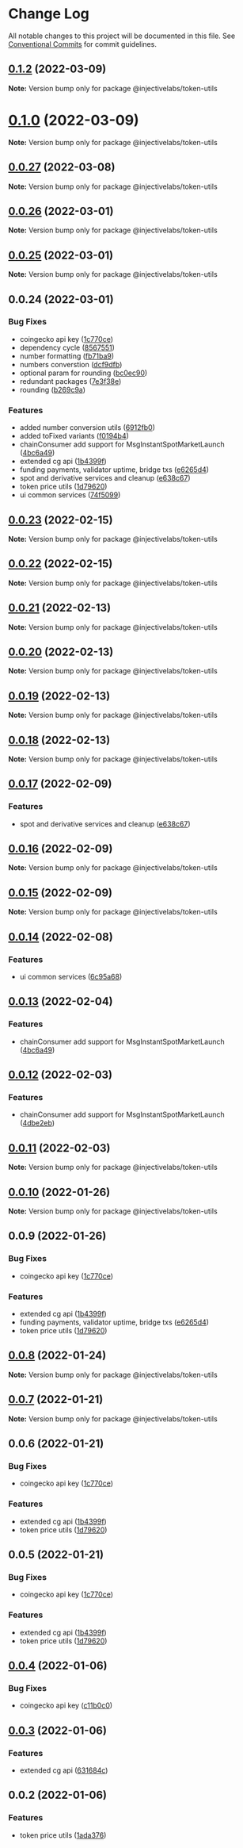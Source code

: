 # Change Log

All notable changes to this project will be documented in this file.
See [Conventional Commits](https://conventionalcommits.org) for commit guidelines.

## [0.1.2](https://github.com/InjectiveLabs/injective-ts/compare/@injectivelabs/token-utils@0.1.0...@injectivelabs/token-utils@0.1.2) (2022-03-09)

**Note:** Version bump only for package @injectivelabs/token-utils





# [0.1.0](https://github.com/InjectiveLabs/injective-ts/compare/@injectivelabs/token-utils@0.0.27...@injectivelabs/token-utils@0.1.0) (2022-03-09)

**Note:** Version bump only for package @injectivelabs/token-utils





## [0.0.27](https://github.com/InjectiveLabs/injective-ts/compare/@injectivelabs/token-utils@0.0.26...@injectivelabs/token-utils@0.0.27) (2022-03-08)

**Note:** Version bump only for package @injectivelabs/token-utils





## [0.0.26](https://github.com/InjectiveLabs/injective-ts/compare/@injectivelabs/token-utils@0.0.25...@injectivelabs/token-utils@0.0.26) (2022-03-01)

**Note:** Version bump only for package @injectivelabs/token-utils





## [0.0.25](https://github.com/InjectiveLabs/injective-ts/compare/@injectivelabs/token-utils@0.0.24...@injectivelabs/token-utils@0.0.25) (2022-03-01)

**Note:** Version bump only for package @injectivelabs/token-utils





## 0.0.24 (2022-03-01)


### Bug Fixes

* coingecko api key ([1c770ce](https://github.com/InjectiveLabs/injective-ts/commit/1c770ce7399d8e59fb0c812a2440a6a040ca075a))
* dependency cycle ([8567551](https://github.com/InjectiveLabs/injective-ts/commit/856755179ac526f415f108b90a7b6f58f3e3258d))
* number formatting ([fb71ba9](https://github.com/InjectiveLabs/injective-ts/commit/fb71ba9559719bf67a73881e268a5b3cbdeb9fa3))
* numbers converstion ([dcf9dfb](https://github.com/InjectiveLabs/injective-ts/commit/dcf9dfb14ce45486649915c061412ce32beb350c))
* optional param for rounding ([bc0ec90](https://github.com/InjectiveLabs/injective-ts/commit/bc0ec90c28bdf3e990165c64af39a91b2895a3b0))
* redundant packages ([7e3f38e](https://github.com/InjectiveLabs/injective-ts/commit/7e3f38e9281c7d9eec7aeb9ba94e2fc48c70d52f))
* rounding ([b269c9a](https://github.com/InjectiveLabs/injective-ts/commit/b269c9aec7048ce1ae4b7862ab2e88cb7c59e033))


### Features

* added number conversion utils ([6912fb0](https://github.com/InjectiveLabs/injective-ts/commit/6912fb0ac1f5ffcfd11eff8980745593eabcd46f))
* added toFixed variants ([f0194b4](https://github.com/InjectiveLabs/injective-ts/commit/f0194b496b04a65a6a1a479c74031ff1bbd83a7d))
* chainConsumer add support for MsgInstantSpotMarketLaunch ([4bc6a49](https://github.com/InjectiveLabs/injective-ts/commit/4bc6a49a125e58f2dd5dce2d1e6da8557b64a976))
* extended cg api ([1b4399f](https://github.com/InjectiveLabs/injective-ts/commit/1b4399f012fdf33e11825db7a62ba2d4240295c5))
* funding payments, validator uptime, bridge txs ([e6265d4](https://github.com/InjectiveLabs/injective-ts/commit/e6265d4a1893701284c271e9e9715368a2cd1104))
* spot and derivative services and cleanup ([e638c67](https://github.com/InjectiveLabs/injective-ts/commit/e638c67db9ec2d8200aa0a9d47d458abb9e1ef46))
* token price utils ([1d79620](https://github.com/InjectiveLabs/injective-ts/commit/1d796200d4f1fe0c09a71cd0318305983fdf44ad))
* ui common services ([74f5099](https://github.com/InjectiveLabs/injective-ts/commit/74f5099cd603086a713d4fb436ad6a322e45ea25))





## [0.0.23](https://github.com/InjectiveLabs/injective-ts/compare/@injectivelabs/token-utils@0.0.22...@injectivelabs/token-utils@0.0.23) (2022-02-15)

**Note:** Version bump only for package @injectivelabs/token-utils





## [0.0.22](https://github.com/InjectiveLabs/injective-ts/compare/@injectivelabs/token-utils@0.0.21...@injectivelabs/token-utils@0.0.22) (2022-02-15)

**Note:** Version bump only for package @injectivelabs/token-utils





## [0.0.21](https://github.com/InjectiveLabs/injective-ts/compare/@injectivelabs/token-utils@0.0.20...@injectivelabs/token-utils@0.0.21) (2022-02-13)

**Note:** Version bump only for package @injectivelabs/token-utils





## [0.0.20](https://github.com/InjectiveLabs/injective-ts/compare/@injectivelabs/token-utils@0.0.19...@injectivelabs/token-utils@0.0.20) (2022-02-13)

**Note:** Version bump only for package @injectivelabs/token-utils





## [0.0.19](https://github.com/InjectiveLabs/injective-ts/compare/@injectivelabs/token-utils@0.0.18...@injectivelabs/token-utils@0.0.19) (2022-02-13)

**Note:** Version bump only for package @injectivelabs/token-utils





## [0.0.18](https://github.com/InjectiveLabs/injective-ts/compare/@injectivelabs/token-utils@0.0.17...@injectivelabs/token-utils@0.0.18) (2022-02-13)

**Note:** Version bump only for package @injectivelabs/token-utils





## [0.0.17](https://github.com/InjectiveLabs/injective-ts/compare/@injectivelabs/token-utils@0.0.15...@injectivelabs/token-utils@0.0.17) (2022-02-09)


### Features

* spot and derivative services and cleanup ([e638c67](https://github.com/InjectiveLabs/injective-ts/commit/e638c67db9ec2d8200aa0a9d47d458abb9e1ef46))





## [0.0.16](https://github.com/InjectiveLabs/injective-ts/compare/@injectivelabs/token-utils@0.0.15...@injectivelabs/token-utils@0.0.16) (2022-02-09)

**Note:** Version bump only for package @injectivelabs/token-utils





## [0.0.15](https://github.com/InjectiveLabs/injective-ts/compare/@injectivelabs/token-utils@0.0.14...@injectivelabs/token-utils@0.0.15) (2022-02-09)

**Note:** Version bump only for package @injectivelabs/token-utils





## [0.0.14](https://github.com/InjectiveLabs/injective-ts/compare/@injectivelabs/token-utils@0.0.13...@injectivelabs/token-utils@0.0.14) (2022-02-08)


### Features

* ui common services ([6c95a68](https://github.com/InjectiveLabs/injective-ts/commit/6c95a68054efb165ea451b15b2466fa4478f9971))





## [0.0.13](https://github.com/InjectiveLabs/injective-ts/compare/@injectivelabs/token-utils@0.0.10...@injectivelabs/token-utils@0.0.13) (2022-02-04)


### Features

* chainConsumer add support for MsgInstantSpotMarketLaunch ([4bc6a49](https://github.com/InjectiveLabs/injective-ts/commit/4bc6a49a125e58f2dd5dce2d1e6da8557b64a976))





## [0.0.12](https://github.com/InjectiveLabs/injective-ts/compare/@injectivelabs/token-utils@0.0.9...@injectivelabs/token-utils@0.0.12) (2022-02-03)


### Features

* chainConsumer add support for MsgInstantSpotMarketLaunch ([4dbe2eb](https://github.com/InjectiveLabs/injective-ts/commit/4dbe2eba654096e987cf04d88689423d2fb1d8d5))





## [0.0.11](https://github.com/InjectiveLabs/injective-ts/compare/@injectivelabs/token-utils@0.0.9...@injectivelabs/token-utils@0.0.11) (2022-02-03)

**Note:** Version bump only for package @injectivelabs/token-utils





## [0.0.10](https://github.com/InjectiveLabs/injective-ts/compare/@injectivelabs/token-utils@0.0.8...@injectivelabs/token-utils@0.0.10) (2022-01-26)

**Note:** Version bump only for package @injectivelabs/token-utils





## 0.0.9 (2022-01-26)


### Bug Fixes

* coingecko api key ([1c770ce](https://github.com/InjectiveLabs/injective-ts/commit/1c770ce7399d8e59fb0c812a2440a6a040ca075a))


### Features

* extended cg api ([1b4399f](https://github.com/InjectiveLabs/injective-ts/commit/1b4399f012fdf33e11825db7a62ba2d4240295c5))
* funding payments, validator uptime, bridge txs ([e6265d4](https://github.com/InjectiveLabs/injective-ts/commit/e6265d4a1893701284c271e9e9715368a2cd1104))
* token price utils ([1d79620](https://github.com/InjectiveLabs/injective-ts/commit/1d796200d4f1fe0c09a71cd0318305983fdf44ad))





## [0.0.8](https://github.com/InjectiveLabs/injective-ts/compare/@injectivelabs/token-utils@0.0.7...@injectivelabs/token-utils@0.0.8) (2022-01-24)

**Note:** Version bump only for package @injectivelabs/token-utils





## [0.0.7](https://github.com/InjectiveLabs/injective-ts/compare/@injectivelabs/token-utils@0.0.4...@injectivelabs/token-utils@0.0.7) (2022-01-21)

**Note:** Version bump only for package @injectivelabs/token-utils





## 0.0.6 (2022-01-21)


### Bug Fixes

* coingecko api key ([1c770ce](https://github.com/InjectiveLabs/injective-ts/commit/1c770ce7399d8e59fb0c812a2440a6a040ca075a))


### Features

* extended cg api ([1b4399f](https://github.com/InjectiveLabs/injective-ts/commit/1b4399f012fdf33e11825db7a62ba2d4240295c5))
* token price utils ([1d79620](https://github.com/InjectiveLabs/injective-ts/commit/1d796200d4f1fe0c09a71cd0318305983fdf44ad))





## 0.0.5 (2022-01-21)


### Bug Fixes

* coingecko api key ([1c770ce](https://github.com/InjectiveLabs/injective-ts/commit/1c770ce7399d8e59fb0c812a2440a6a040ca075a))


### Features

* extended cg api ([1b4399f](https://github.com/InjectiveLabs/injective-ts/commit/1b4399f012fdf33e11825db7a62ba2d4240295c5))
* token price utils ([1d79620](https://github.com/InjectiveLabs/injective-ts/commit/1d796200d4f1fe0c09a71cd0318305983fdf44ad))





## [0.0.4](https://github.com/InjectiveLabs/injective-ts/compare/@injectivelabs/token-utils@0.0.3...@injectivelabs/token-utils@0.0.4) (2022-01-06)


### Bug Fixes

* coingecko api key ([c11b0c0](https://github.com/InjectiveLabs/injective-ts/commit/c11b0c00c26a22ffc14389233886591860d966a6))





## [0.0.3](https://github.com/InjectiveLabs/injective-ts/compare/@injectivelabs/token-utils@0.0.2...@injectivelabs/token-utils@0.0.3) (2022-01-06)


### Features

* extended cg api ([631684c](https://github.com/InjectiveLabs/injective-ts/commit/631684c4bd89da5aa85db336ae26f35140a4a796))





## 0.0.2 (2022-01-06)


### Features

* token price utils ([1ada376](https://github.com/InjectiveLabs/injective-ts/commit/1ada3769e90593d6c4e5adde661b4646e9af2ac9))
